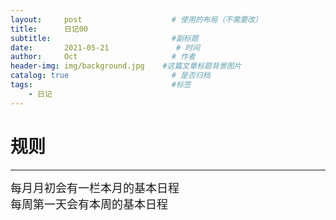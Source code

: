 ```yaml
---
layout:     post                    # 使用的布局（不需要改）
title:      日记00                 
subtitle:                           #副标题
date:       2021-05-21               # 时间
author:     Oct                     # 作者
header-img: img/background.jpg    #这篇文章标题背景图片
catalog: true                       # 是否归档
tags:                               #标签
    - 日记
---
```

# 规则
---

<font size=4>每月月初会有一栏本月的基本日程</font>  
<font size=4>每周第一天会有本周的基本日程</font>
  